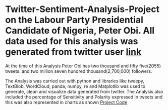 # Twitter-Sentiment-Analysis-Project on the Labour Party Presidential Candidate of Nigeria, Peter Obi. All data used for this analysis was generated from twitter user    [link](https://twitter.com/PeterObi)
At the time of this Analysis Peter Obi has two thousand and fifty five(2055) tweets. and two million seven hundred thousand(2,700,000) followers. 

The Analysis was carried out with python and libraries like  tweepy, TextBlob, WordCloud, panda, numpy, re and Matplotlib was used to generate, clean and visualize data generated from twitter. The Analysis also included the percentage of Sensitivity and Polarity expressed in tweets and this was also represented in charts as shown [Project Code](https://github.com/Joyce696/Twitter-Sentiment-Analysis-Project/blob/8d4da38039969093fb206f0fb197c9896506e497/Twitter%20Sentiment%20Analysis%20(3).ipynb)
